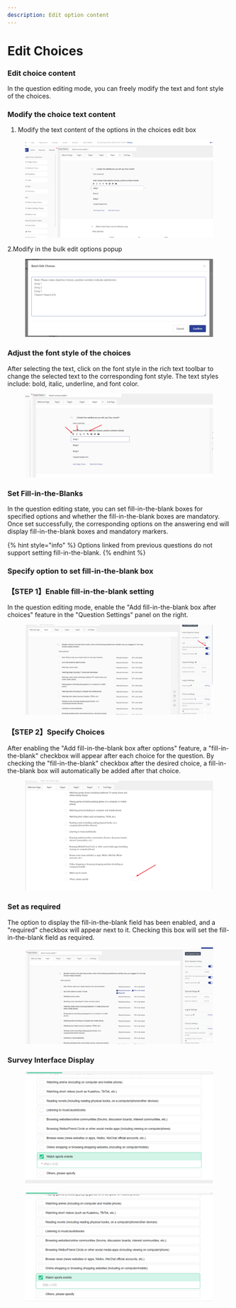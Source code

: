 ```yaml
---
description: Edit option content
---
```


# Edit Choices

### Edit choice content

In the question editing mode, you can freely modify the text and font style of the choices.

### Modify the choice text content

1. Modify the text content of the options in the choices edit box

<figure><img src="../../../.gitbook/assets/image (887).png" alt=""><figcaption></figcaption></figure>

&#x20;  2.Modify in the bulk edit options popup

<figure><img src="../../../.gitbook/assets/image (888).png" alt=""><figcaption></figcaption></figure>

### Adjust the font style of the choices

After selecting the text, click on the font style in the rich text toolbar to change the selected text to the corresponding font style. The text styles include: bold, italic, underline, and font color.

<figure><img src="../../../.gitbook/assets/image (889).png" alt=""><figcaption></figcaption></figure>

### Set Fill-in-the-Blanks

In the question editing state, you can set fill-in-the-blank boxes for specified options and whether the fill-in-the-blank boxes are mandatory. Once set successfully, the corresponding options on the answering end will display fill-in-the-blank boxes and mandatory markers.

{% hint style="info" %}
Options linked from previous questions do not support setting fill-in-the-blank.
{% endhint %}

### Specify option to set fill-in-the-blank box

### 【STEP 1】Enable fill-in-the-blank setting

In the question editing mode, enable the "Add fill-in-the-blank box after choices" feature in the "Question Settings" panel on the right.

<figure><img src="../../../.gitbook/assets/image (890).png" alt=""><figcaption></figcaption></figure>

### 【STEP 2】Specify Choices

After enabling the "Add fill-in-the-blank box after options" feature, a "fill-in-the-blank" checkbox will appear after each choice for the question. By checking the "fill-in-the-blank" checkbox after the desired choice, a fill-in-the-blank box will automatically be added after that choice.

<figure><img src="../../../.gitbook/assets/image (892).png" alt=""><figcaption></figcaption></figure>

### Set as required

The option to display the fill-in-the-blank field has been enabled, and a "required" checkbox will appear next to it. Checking this box will set the fill-in-the-blank field as required.

<figure><img src="../../../.gitbook/assets/image (891).png" alt=""><figcaption></figcaption></figure>

### Survey Interface Display

<figure><img src="../../../.gitbook/assets/image (893).png" alt=""><figcaption></figcaption></figure>

<figure><img src="../../../.gitbook/assets/image (894).png" alt=""><figcaption></figcaption></figure>
